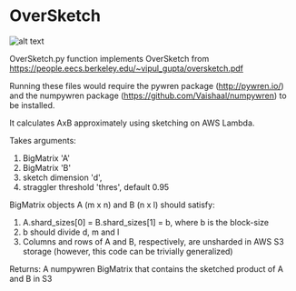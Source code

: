 # OverSketch

![alt text](OverSketch/bMM.png)

OverSketch.py function implements OverSketch from 
https://people.eecs.berkeley.edu/~vipul_gupta/oversketch.pdf

Running these files would require the pywren package (http://pywren.io/) and the numpywren package (https://github.com/Vaishaal/numpywren) to be installed.

It calculates AxB approximately using sketching on AWS Lambda.

Takes arguments: 
1. BigMatrix 'A' 
2. BigMatrix 'B' 
3. sketch dimension 'd', 
4. straggler threshold 'thres', default 0.95 

BigMatrix objects A (m x n) and B (n x l) should satisfy:
1. A.shard_sizes[0] = B.shard_sizes[1] = b, where b is the block-size
2. b should divide d, m and l
3. Columns and rows of A and B, respectively, are unsharded in AWS S3 storage (however, this code can be trivially generalized)

Returns: A numpywren BigMatrix that contains the sketched product of A and B in S3
